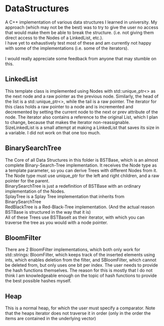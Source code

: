 # DataStructures
A C++ implementation of various data structures I learned in university. My approach (which may not be the best) was to try to give the user no access that would make them be able to break the structure. (i.e. not giving them direct access to the Nodes of a LinkedList, etc.). 
<br/>
I have yet to exhaustively test most of these and am currently not happy with some of the implementations (i.e. some of the iterators).
<br/>
<br/>
I would really appreciate some feedback from anyone that may stumble on this.

## LinkedList
This template class is implemented using Nodes with std::unique_ptr<> as the next node and a raw pointer as the previous node. 
Similarly, the head of the list is a std::unique_ptr<>, while the tail is a raw pointer. 
The iterator for this class holds a raw pointer to a node and is incremented and decremented by setting the current node to the next or prev attribute of the node.
The iterator also contains a reference to the original List, which I plan to change, because that makes the iterator non-reassignable.
<br/>
SizeLinkedList is a small attempt at making a LinkedList that saves its size in a variable. I did not work on that one too much.

## BinarySearchTree
The Core of all Data Structures in this folder is BSTBase, which is an almost complete Binary-Search-Tree implementation. It receives the Node type as a template parameter, so you can derive Trees with different Nodes from it. The Node type must use unique_ptr for the left and right children, and a raw pointer for the parent.
<br/>
BinarySearchTree is just a redefinition of BSTBase with an ordinary implementation of the Nodes.
<br/>
SplayTree is a Splay Tree implementation that inherits from BinarySearchTree
<br/>
RedBlackTree is a Red-Black-Tree implementation. (And the actual reason BSTBase is structured in the way that it is)
<br/>
All of these Trees use BSTBaseIt as their iterator, with which you can traverse the tree as you would with a node pointer.

## BloomFilter
There are 2 BloomFilter implementations, which both only work for std::strings:
BloomFilter, which keeps track of the inserted elements using ints, which enables deletion from the filter, 
and SBloomFilter, which cannot be deleted from, but only uses one bit per index.
The user needs to provide the hash functions themselves. 
The reason for this is mostly that I do not think I am knowledgeable enough on the topic of hash functions to provide the best possible hashes myself.

## Heap
This is a normal heap, for which the user must specify a comparator. Note that the heaps iterator does not traverse it in order 
(only in the order the items are contained in the underlying vector)
